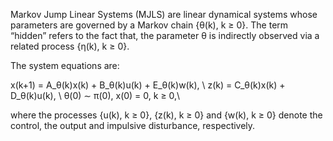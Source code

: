 Markov Jump Linear Systems (MJLS) are linear dynamical systems whose parameters are governed by a Markov chain {θ(k), k ≥ 0}. 
The term “hidden” refers to the fact that, the parameter θ is indirectly observed via a related process {η(k), k ≥ 0}.

The system equations are:

x(k+1) = A_θ(k)x(k) + B_θ(k)u(k) + E_θ(k)w(k), \\
  z(k) = C_θ(k)x(k) + D_θ(k)u(k), \\
  θ(0) ∼ π(0), x(0) = 0, k ≥ 0,\\ 
  
where the processes {u(k), k ≥ 0}, {z(k), k ≥ 0} and {w(k), k ≥ 0} denote the control, the output and impulsive disturbance, respectively.
